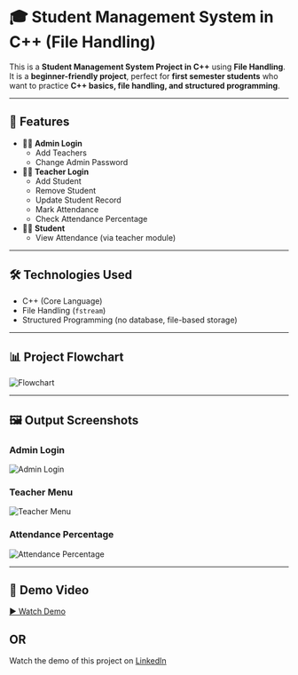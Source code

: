 # 🎓 Student Management System in C++ (File Handling)

This is a **Student Management System Project in C++** using **File Handling**.  
It is a **beginner-friendly project**, perfect for **first semester students** who want to practice **C++ basics, file handling, and structured programming**.

---

## 🚀 Features
- 👨‍💼 **Admin Login**
  - Add Teachers
  - Change Admin Password
- 👩‍🏫 **Teacher Login**
  - Add Student
  - Remove Student
  - Update Student Record
  - Mark Attendance
  - Check Attendance Percentage
- 👨‍🎓 **Student**
  - View Attendance (via teacher module)

---

## 🛠 Technologies Used
- C++ (Core Language)
- File Handling (`fstream`)
- Structured Programming (no database, file-based storage)

---

## 📊 Project Flowchart
![Flowchart](assets/images/flowchart.png)

---

## 🖼 Output Screenshots

### Admin Login
![Admin Login](assets/screenshots/admin.png)

### Teacher Menu
![Teacher Menu](assets/screenshots/teacher.png)

### Attendance Percentage
![Attendance Percentage](assets/screenshots/student.png)



---

## 🎥 Demo Video
[▶ Watch Demo](assets/videos/demo.mp4)
## OR
Watch the demo of this project on [LinkedIn](https://www.linkedin.com/posts/hammad-solution_cplusplus-filehandling-studentmanagementsystem-activity-7363887626501738497-Ie5B?utm_source=social_share_send&utm_medium=member_desktop_web&rcm=ACoAAD7ehJwB0_FcvytmTsHRpNnDo79WRouD4L8)



